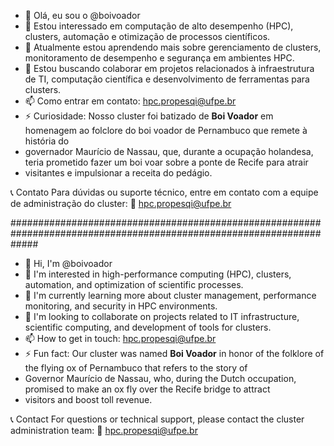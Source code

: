 - 👋 Olá, eu sou o @boivoador
- 👀 Estou interessado em computação de alto desempenho (HPC), clusters, automação e otimização de processos científicos.
- 🌱 Atualmente estou aprendendo mais sobre gerenciamento de clusters, monitoramento de desempenho e segurança em ambientes HPC.
- 💞️ Estou buscando colaborar em projetos relacionados à infraestrutura de TI, computação científica e desenvolvimento de ferramentas para clusters.
- 📫 Como entrar em contato: hpc.propesqi@ufpe.br
- ⚡ Curiosidade: Nosso cluster foi batizado de **Boi Voador** em homenagem ao folclore do boi voador de Pernambuco que remete à história do
- governador Maurício de Nassau, que, durante a ocupação holandesa, teria prometido fazer um boi voar sobre a ponte de Recife para atrair
- visitantes e impulsionar a receita do pedágio.


📞 Contato
Para dúvidas ou suporte técnico, entre em contato com a equipe de administração do cluster:
📧 hpc.propesqi@ufpe.br


#####################################################################################################################


- 👋 Hi, I'm @boivoador
- 👀 I'm interested in high-performance computing (HPC), clusters, automation, and optimization of scientific processes.
- 🌱 I'm currently learning more about cluster management, performance monitoring, and security in HPC environments.
- 💞️ I'm looking to collaborate on projects related to IT infrastructure, scientific computing, and development of tools for clusters.
- 📫 How to get in touch: hpc.propesqi@ufpe.br
- ⚡ Fun fact: Our cluster was named **Boi Voador** in honor of the folklore of the flying ox of Pernambuco that refers to the story of
- Governor Maurício de Nassau, who, during the Dutch occupation, promised to make an ox fly over the Recife bridge to attract
- visitors and boost toll revenue.


📞 Contact
For questions or technical support, please contact the cluster administration team:
📧 hpc.propesqi@ufpe.br
